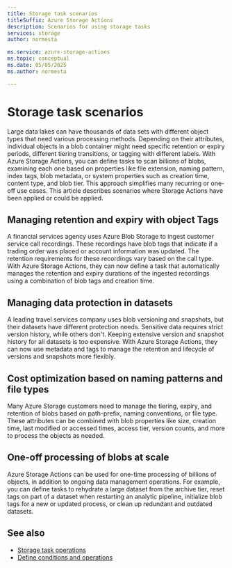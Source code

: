 ```yaml
---
title: Storage task scenarios
titleSuffix: Azure Storage Actions
description: Scenarios for using storage tasks
services: storage
author: normesta

ms.service: azure-storage-actions
ms.topic: conceptual
ms.date: 05/05/2025
ms.author: normesta

---
```


# Storage task scenarios

Large data lakes can have thousands of data sets with different object types that need various processing methods. Depending on their attributes, individual objects in a blob container might need specific retention or expiry periods, different tiering transitions, or tagging with different labels. With Azure Storage Actions, you can define tasks to scan billions of blobs, examining each one based on properties like file extension, naming pattern, index tags, blob metadata, or system properties such as creation time, content type, and blob tier. This approach simplifies many recurring or one-off use cases. This article describes scenarios where Storage Actions have been applied or could be applied.

## Managing retention and expiry with object Tags

A financial services agency uses Azure Blob Storage to ingest customer service call recordings. These recordings have blob tags that indicate if a trading order was placed or account information was updated. The retention requirements for these recordings vary based on the call type. With Azure Storage Actions, they can now define a task that automatically manages the retention and expiry durations of the ingested recordings using a combination of blob tags and creation time.

## Managing data protection in datasets 

A leading travel services company uses blob versioning and snapshots, but their datasets have different protection needs. Sensitive data requires strict version history, while others don't. Keeping extensive version and snapshot history for all datasets is too expensive. With Azure Storage Actions, they can now use metadata and tags to manage the retention and lifecycle of versions and snapshots more flexibly.

## Cost optimization based on naming patterns and file types

Many Azure Storage customers need to manage the tiering, expiry, and retention of blobs based on path-prefix, naming conventions, or file type. These attributes can be combined with blob properties like size, creation time, last modified or accessed times, access tier, version counts, and more to process the objects as needed.

## One-off processing of blobs at scale

Azure Storage Actions can be used for one-time processing of billions of objects, in addition to ongoing data management operations. For example, you can define tasks to rehydrate a large dataset from the archive tier, reset tags on part of a dataset when restarting an analytic pipeline, initialize blob tags for a new or updated process, or clean up redundant and outdated datasets.

## See also

- [Storage task operations](storage-task-operations.md)
- [Define conditions and operations](storage-task-conditions-operations-edit.md)